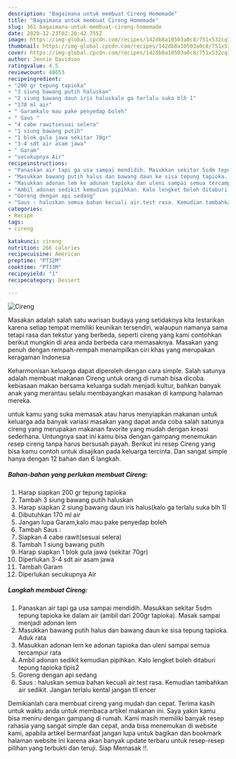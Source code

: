 ```yaml
---
description: "Bagaimana untuk membuat Cireng Homemade"
title: "Bagaimana untuk membuat Cireng Homemade"
slug: 361-bagaimana-untuk-membuat-cireng-homemade
date: 2020-12-23T02:28:42.755Z
image: https://img-global.cpcdn.com/recipes/142db8a10503a0c8/751x532cq70/cireng-foto-resep-utama.jpg
thumbnail: https://img-global.cpcdn.com/recipes/142db8a10503a0c8/751x532cq70/cireng-foto-resep-utama.jpg
cover: https://img-global.cpcdn.com/recipes/142db8a10503a0c8/751x532cq70/cireng-foto-resep-utama.jpg
author: Jennie Davidson
ratingvalue: 4.5
reviewcount: 48653
recipeingredient:
- "200 gr tepung tapioka"
- "3 siung bawang putih haluskan"
- "2 siung bawang daun iris haluskalo ga terlalu suka blh 1"
- "170 ml air"
- " Garamkalo mau pake penyedap boleh"
- " Saus "
- "4 cabe rawitsesuai selera"
- "1 siung bawang putih"
- "1 blok gula jawa sekitar 70gr"
- "3-4 sdt air asam jawa"
- " Garam"
- "secukupnya Air"
recipeinstructions:
- "Panaskan air tapi ga usa sampai mendidih. Masukkan sekitar 5sdm tepung tapioka ke dalam air (ambil dari 200gr tapioka). Masak sampai menjadi adonan lem"
- "Masukkan bawang putih halus dan bawang daun ke sisa tepung tapioka. Aduk rata"
- "Masukkan adonan lem ke adonan tapioka dan uleni sampai semua tercampur rata"
- "Ambil adonan sedikit kemudian pipihkan. Kalo lengket boleh ditaburi tepung tapioka tipis2"
- "Goreng dengan api sedang"
- "Saus : haluskan semua bahan kecuali air.test rasa. Kemudian tambahkan air sedikit. Jangan terlalu kental jangan tll encer"
categories:
- Recipe
tags:
- cireng

katakunci: cireng 
nutrition: 266 calories
recipecuisine: American
preptime: "PT32M"
cooktime: "PT33M"
recipeyield: "1"
recipecategory: Dessert

---
```



![Cireng](https://img-global.cpcdn.com/recipes/142db8a10503a0c8/751x532cq70/cireng-foto-resep-utama.jpg)

Masakan adalah salah satu warisan budaya yang setidaknya kita lestarikan karena setiap tempat memiliki keunikan tersendiri, walaupun namanya sama tetapi rasa dan tekstur yang berbeda, seperti cireng yang kami contohkan berikut mungkin di area anda berbeda cara memasaknya. Masakan yang penuh dengan rempah-rempah menampilkan ciri khas yang merupakan keragaman Indonesia

Keharmonisan keluarga dapat diperoleh dengan cara simple. Salah satunya adalah membuat makanan Cireng untuk orang di rumah bisa dicoba. kebiasaan makan bersama keluarga sudah menjadi kultur, bahkan banyak anak yang merantau selalu membayangkan masakan di kampung halaman mereka.



untuk kamu yang suka memasak atau harus menyiapkan makanan untuk keluarga ada banyak variasi masakan yang dapat anda coba salah satunya cireng yang merupakan makanan favorite yang mudah dengan kreasi sederhana. Untungnya saat ini kamu bisa dengan gampang menemukan resep cireng tanpa harus bersusah payah.
Berikut ini resep Cireng yang bisa kamu contoh untuk disajikan pada keluarga tercinta. Dan sangat simple hanya dengan 12 bahan dan 6 langkah.


<!--inarticleads1-->

##### Bahan-bahan yang perlukan membuat Cireng:

1. Harap siapkan 200 gr tepung tapioka
1. Tambah 3 siung bawang putih haluskan
1. Harap siapkan 2 siung bawang daun iris halus(kalo ga terlalu suka blh 1)
1. Dibutuhkan 170 ml air
1. Jangan lupa  Garam,kalo mau pake penyedap boleh
1. Tambah  Saus :
1. Siapkan 4 cabe rawit(sesuai selera)
1. Tambah 1 siung bawang putih
1. Harap siapkan 1 blok gula jawa (sekitar 70gr)
1. Diperlukan 3-4 sdt air asam jawa
1. Tambah  Garam
1. Diperlukan secukupnya Air




<!--inarticleads2-->

##### Langkah membuat  Cireng:

1. Panaskan air tapi ga usa sampai mendidih. Masukkan sekitar 5sdm tepung tapioka ke dalam air (ambil dari 200gr tapioka). Masak sampai menjadi adonan lem
1. Masukkan bawang putih halus dan bawang daun ke sisa tepung tapioka. Aduk rata
1. Masukkan adonan lem ke adonan tapioka dan uleni sampai semua tercampur rata
1. Ambil adonan sedikit kemudian pipihkan. Kalo lengket boleh ditaburi tepung tapioka tipis2
1. Goreng dengan api sedang
1. Saus : haluskan semua bahan kecuali air.test rasa. Kemudian tambahkan air sedikit. Jangan terlalu kental jangan tll encer




Demikianlah cara membuat cireng yang mudah dan cepat. Terima kasih untuk waktu anda untuk membaca artikel makanan ini. Saya yakin kamu bisa meniru dengan gampang di rumah. Kami masih memiliki banyak resep rahasia yang sangat simple dan cepat, anda bisa menemukan di website kami, apabila artikel bermanfaat jangan lupa untuk bagikan dan bookmark halaman website ini karena akan banyak update terbaru untuk resep-resep pilihan yang terbukti dan teruji. Siap Memasak !!. 
